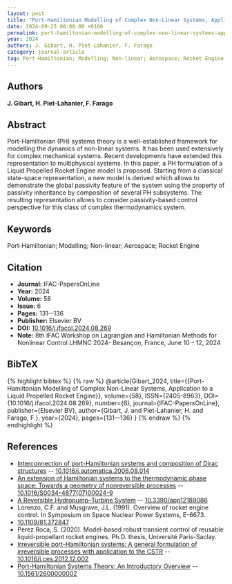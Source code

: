 ```yaml
---
layout: post
title: "Port-Hamiltonian Modelling of Complex Non-Linear Systems, Application to a Liquid Propelled Rocket Engine"
date: 2024-09-25 00:00:00 +0100
permalink: port-hamiltonian-modelling-of-complex-non-linear-systems-application-to-a-liquid-propelled-rocket-engine
year: 2024
authors: J. Gibart, H. Piet-Lahanier, F. Farago
category: journal-article
tag: Port-Hamiltonian; Modelling; Non-linear; Aerospace; Rocket Engine
---
```

 
## Authors
**J. Gibart, H. Piet-Lahanier, F. Farago**
 
## Abstract
Port-Hamiltonian (PH) systems theory is a well-established framework for modelling the dynamics of non-linear systems. It has been used extensively for complex mechanical systems. Recent developments have extended this representation to multiphysical systems. In this paper, a PH formulation of a Liquid Propelled Rocket Engine model is proposed. Starting from a classical state-space representation, a new model is derived which allows to demonstrate the global passivity feature of the system using the property of passivity inheritance by composition of several PH subsystems. The resulting representation allows to consider passivity-based control perspective for this class of complex thermodynamics system.
 
## Keywords
Port-Hamiltonian; Modelling; Non-linear; Aerospace; Rocket Engine
 
## Citation
- **Journal:** IFAC-PapersOnLine
- **Year:** 2024
- **Volume:** 58
- **Issue:** 6
- **Pages:** 131--136
- **Publisher:** Elsevier BV
- **DOI:** [10.1016/j.ifacol.2024.08.269](https://doi.org/10.1016/j.ifacol.2024.08.269)
- **Note:** 8th IFAC Workshop on Lagrangian and Hamiltonian Methods for Nonlinear Control LHMNC 2024- Besançon, France, June 10 – 12, 2024
 
## BibTeX
{% highlight bibtex %}
{% raw %}
@article{Gibart_2024,
  title={{Port-Hamiltonian Modelling of Complex Non-Linear Systems, Application to a Liquid Propelled Rocket Engine}},
  volume={58},
  ISSN={2405-8963},
  DOI={10.1016/j.ifacol.2024.08.269},
  number={6},
  journal={IFAC-PapersOnLine},
  publisher={Elsevier BV},
  author={Gibart, J. and Piet-Lahanier, H. and Farago, F.},
  year={2024},
  pages={131--136}
}
{% endraw %}
{% endhighlight %}
 
## References
- [Interconnection of port-Hamiltonian systems and composition of Dirac structures](interconnection-of-port-hamiltonian-systems-and-composition-of-dirac-structures) -- [10.1016/j.automatica.2006.08.014](https://doi.org/10.1016/j.automatica.2006.08.014)
- [An extension of Hamiltonian systems to the thermodynamic phase space: Towards a geometry of nonreversible processes](an-extension-of-hamiltonian-systems-to-the-thermodynamic-phase-space-towards-a-geometry-of-nonreversible-processes) -- [10.1016/S0034-4877(07)00024-9](https://doi.org/10.1016/S0034-4877(07)00024-9)
- [A Reversible Hydropump–Turbine System](a-reversible-hydropump-turbine-system) -- [10.3390/app12189086](https://doi.org/10.3390/app12189086)
- Lorenzo, C.F. and Musgrave, J.L. (1991). Overview of rocket engine control. In Symposium on Space Nuclear Power Systems, E-6673.
- [10.1109/81.372847](https://doi.org/10.1109/81.372847)
- Perez Roca, S. (2020). Model-based robust transient control of reusable liquid-propellant rocket engines. Ph.D. thesis, Université Paris-Saclay.
- [Irreversible port-Hamiltonian systems: A general formulation of irreversible processes with application to the CSTR](irreversible-port-hamiltonian-systems-a-general-formulation-of-irreversible-processes-with-application-to-the-cstr) -- [10.1016/j.ces.2012.12.002](https://doi.org/10.1016/j.ces.2012.12.002)
- [Port-Hamiltonian Systems Theory: An Introductory Overview](port-hamiltonian-systems-theory-an-introductory-overview-journal) -- [10.1561/2600000002](https://doi.org/10.1561/2600000002)

